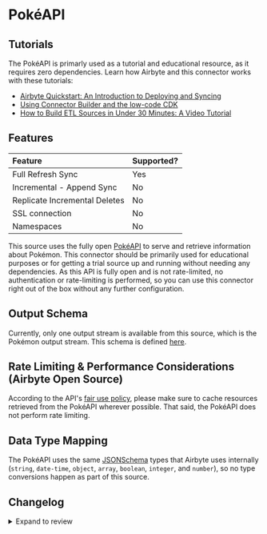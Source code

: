 # PokéAPI

## Tutorials

The PokéAPI is primarly used as a tutorial and educational resource, as it requires zero dependencies. Learn how Airbyte and this connector works with these tutorials:

- [Airbyte Quickstart: An Introduction to Deploying and Syncing](/platform/using-airbyte/getting-started/oss-quickstart)
- [Using Connector Builder and the low-code CDK](/platform/connector-development/connector-builder-ui/overview)
- [How to Build ETL Sources in Under 30 Minutes: A Video Tutorial](https://www.youtube.com/watch?v=kJ3hLoNfz_E&t=13s&ab_channel=Airbyte)

## Features

| Feature                       | Supported? |
| :---------------------------- | :--------- |
| Full Refresh Sync             | Yes        |
| Incremental - Append Sync     | No         |
| Replicate Incremental Deletes | No         |
| SSL connection                | No         |
| Namespaces                    | No         |

This source uses the fully open [PokéAPI](https://pokeapi.co/docs/v2#info) to serve and retrieve information about Pokémon. This connector should be primarily used for educational purposes or for getting a trial source up and running without needing any dependencies. As this API is fully open and is not rate-limited, no authentication or rate-limiting is performed, so you can use this connector right out of the box without any further configuration.

## Output Schema

Currently, only one output stream is available from this source, which is the Pokémon output stream. This schema is defined [here](https://github.com/airbytehq/airbyte/tree/main/airbyte-integrations/connectors/source-pokeapi/source_pokeapi/schemas/pokemon.json).

## Rate Limiting & Performance Considerations \(Airbyte Open Source\)

According to the API's [fair use policy](https://pokeapi.co/docs/v2#fairuse), please make sure to cache resources retrieved from the PokéAPI wherever possible. That said, the PokéAPI does not perform rate limiting.

## Data Type Mapping

The PokéAPI uses the same [JSONSchema](https://json-schema.org/understanding-json-schema/reference/index.html) types that Airbyte uses internally \(`string`, `date-time`, `object`, `array`, `boolean`, `integer`, and `number`\), so no type conversions happen as part of this source.

## Changelog

<details>
  <summary>Expand to review</summary>

| Version | Date       | Pull Request                                             | Subject                                         |
| :------ | :--------- | :------------------------------------------------------- | :---------------------------------------------- |
| 0.3.41 | 2025-10-21 | [68252](https://github.com/airbytehq/airbyte/pull/68252) | Update dependencies |
| 0.3.40 | 2025-10-14 | [67489](https://github.com/airbytehq/airbyte/pull/67489) | Update dependencies |
| 0.3.39 | 2025-09-30 | [66956](https://github.com/airbytehq/airbyte/pull/66956) | Update dependencies |
| 0.3.38 | 2025-09-23 | [66412](https://github.com/airbytehq/airbyte/pull/66412) | Update dependencies |
| 0.3.37 | 2025-09-09 | [65871](https://github.com/airbytehq/airbyte/pull/65871) | Update dependencies |
| 0.3.36 | 2025-08-23 | [65223](https://github.com/airbytehq/airbyte/pull/65223) | Update dependencies |
| 0.3.35 | 2025-08-09 | [64702](https://github.com/airbytehq/airbyte/pull/64702) | Update dependencies |
| 0.3.34 | 2025-08-02 | [64212](https://github.com/airbytehq/airbyte/pull/64212) | Update dependencies |
| 0.3.33 | 2025-07-31 | [64147](https://github.com/airbytehq/airbyte/pull/64147) | Update dependencies |
| 0.3.32 | 2025-07-26 | [63873](https://github.com/airbytehq/airbyte/pull/63873) | Update dependencies |
| 0.3.31 | 2025-07-19 | [63428](https://github.com/airbytehq/airbyte/pull/63428) | Update dependencies |
| 0.3.30 | 2025-07-12 | [63262](https://github.com/airbytehq/airbyte/pull/63262) | Update dependencies |
| 0.3.29 | 2025-07-05 | [62562](https://github.com/airbytehq/airbyte/pull/62562) | Update dependencies |
| 0.3.28 | 2025-06-28 | [62408](https://github.com/airbytehq/airbyte/pull/62408) | Update dependencies |
| 0.3.27 | 2025-06-26 | [62103](https://github.com/airbytehq/airbyte/pull/62103) | Fix `nidoran` names |
| 0.3.26 | 2025-06-21 | [61935](https://github.com/airbytehq/airbyte/pull/61935) | Update dependencies |
| 0.3.25 | 2025-06-14 | [61063](https://github.com/airbytehq/airbyte/pull/61063) | Update dependencies |
| 0.3.24 | 2025-05-24 | [60437](https://github.com/airbytehq/airbyte/pull/60437) | Update dependencies |
| 0.3.23 | 2025-05-10 | [60084](https://github.com/airbytehq/airbyte/pull/60084) | Update dependencies |
| 0.3.22 | 2025-05-03 | [59486](https://github.com/airbytehq/airbyte/pull/59486) | Update dependencies |
| 0.3.21 | 2025-04-27 | [59102](https://github.com/airbytehq/airbyte/pull/59102) | Update dependencies |
| 0.3.20 | 2025-04-19 | [58517](https://github.com/airbytehq/airbyte/pull/58517) | Update dependencies |
| 0.3.19 | 2025-04-12 | [57849](https://github.com/airbytehq/airbyte/pull/57849) | Update dependencies |
| 0.3.18 | 2025-04-05 | [57292](https://github.com/airbytehq/airbyte/pull/57292) | Update dependencies |
| 0.3.17 | 2025-03-29 | [56733](https://github.com/airbytehq/airbyte/pull/56733) | Update dependencies |
| 0.3.16 | 2025-03-22 | [56172](https://github.com/airbytehq/airbyte/pull/56172) | Update dependencies |
| 0.3.15 | 2025-03-08 | [55569](https://github.com/airbytehq/airbyte/pull/55569) | Update dependencies |
| 0.3.14 | 2025-03-01 | [55073](https://github.com/airbytehq/airbyte/pull/55073) | Update dependencies |
| 0.3.13 | 2025-02-23 | [54598](https://github.com/airbytehq/airbyte/pull/54598) | Update dependencies |
| 0.3.12 | 2025-02-15 | [54015](https://github.com/airbytehq/airbyte/pull/54015) | Update dependencies |
| 0.3.11 | 2025-02-08 | [53472](https://github.com/airbytehq/airbyte/pull/53472) | Update dependencies |
| 0.3.10 | 2025-02-01 | [52980](https://github.com/airbytehq/airbyte/pull/52980) | Update dependencies |
| 0.3.9 | 2025-01-25 | [51878](https://github.com/airbytehq/airbyte/pull/51878) | Update dependencies |
| 0.3.8 | 2025-01-11 | [51308](https://github.com/airbytehq/airbyte/pull/51308) | Update dependencies |
| 0.3.7 | 2024-12-28 | [50708](https://github.com/airbytehq/airbyte/pull/50708) | Update dependencies |
| 0.3.6 | 2024-12-21 | [50261](https://github.com/airbytehq/airbyte/pull/50261) | Update dependencies |
| 0.3.5 | 2024-12-14 | [49689](https://github.com/airbytehq/airbyte/pull/49689) | Update dependencies |
| 0.3.4 | 2024-12-12 | [49337](https://github.com/airbytehq/airbyte/pull/49337) | Update dependencies |
| 0.3.3 | 2024-12-09 | [48220](https://github.com/airbytehq/airbyte/pull/48220) | Update dependencies |
| 0.3.2 | 2024-10-29 | [47927](https://github.com/airbytehq/airbyte/pull/47927) | Update dependencies |
| 0.3.1 | 2024-10-28 | [47461](https://github.com/airbytehq/airbyte/pull/47461) | Update dependencies |
| 0.3.0 | 2024-08-26 | [44791](https://github.com/airbytehq/airbyte/pull/44791) | Refactor connector to manifest-only format |
| 0.2.15 | 2024-08-24 | [44749](https://github.com/airbytehq/airbyte/pull/44749) | Update dependencies |
| 0.2.14 | 2024-08-17 | [44348](https://github.com/airbytehq/airbyte/pull/44348) | Update dependencies |
| 0.2.13 | 2024-08-12 | [43760](https://github.com/airbytehq/airbyte/pull/43760) | Update dependencies |
| 0.2.12 | 2024-08-10 | [43576](https://github.com/airbytehq/airbyte/pull/43576) | Update dependencies |
| 0.2.11 | 2024-08-03 | [43262](https://github.com/airbytehq/airbyte/pull/43262) | Update dependencies |
| 0.2.10 | 2024-07-27 | [42738](https://github.com/airbytehq/airbyte/pull/42738) | Update dependencies |
| 0.2.9 | 2024-07-20 | [42180](https://github.com/airbytehq/airbyte/pull/42180) | Update dependencies |
| 0.2.8 | 2024-07-13 | [41762](https://github.com/airbytehq/airbyte/pull/41762) | Update dependencies |
| 0.2.7 | 2024-07-10 | [41446](https://github.com/airbytehq/airbyte/pull/41446) | Update dependencies |
| 0.2.6 | 2024-07-09 | [41131](https://github.com/airbytehq/airbyte/pull/41131) | Update dependencies |
| 0.2.5 | 2024-07-06 | [40938](https://github.com/airbytehq/airbyte/pull/40938) | Update dependencies |
| 0.2.4 | 2024-06-25 | [40405](https://github.com/airbytehq/airbyte/pull/40405) | Update dependencies |
| 0.2.3 | 2024-06-22 | [40037](https://github.com/airbytehq/airbyte/pull/40037) | Update dependencies |
| 0.2.2 | 2024-06-04 | [39048](https://github.com/airbytehq/airbyte/pull/39048) | [autopull] Upgrade base image to v1.2.1 |
| 0.2.1 | 2024-05-30 | [38136](https://github.com/airbytehq/airbyte/pull/38136) | Make connector compatable with builder |
| 0.2.0 | 2023-10-02 | [30969](https://github.com/airbytehq/airbyte/pull/30969) | Migrated to Low code |
| 0.1.5 | 2022-05-18 | [12942](https://github.com/airbytehq/airbyte/pull/12942) | Fix example inputs |
| 0.1.4 | 2021-12-07 | [8582](https://github.com/airbytehq/airbyte/pull/8582) | Update connector fields title/description |
| 0.1.3 | 2021-12-03 | [8432](https://github.com/airbytehq/airbyte/pull/8432) | Migrate from base_python to CDK, add SAT tests. |
| 0.1.1   | 2020-06-29 | [1046](https://github.com/airbytehq/airbyte/pull/4410)   | Fix runtime UI error from GitHub store path.    |
| 0.1.0   | 2020-05-04 | [1046](https://github.com/airbytehq/airbyte/pull/3149)   | Add source for PokeAPI.                         |

</details>
